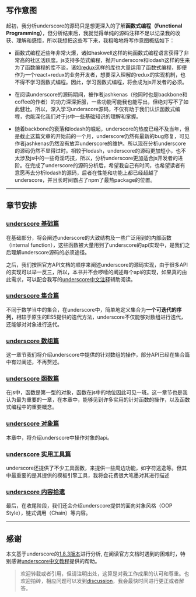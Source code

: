 写作意图
--------

起初，我分析underscore的源码只是想更深入的了解**函数式编程（Functional Programming）**，但分析结束后，我就觉得单纯的源码注释不足以记录我的收获、理解和感悟，所以我想把这些写下来，我粗略地将写作意图概括如下：

-	函数式编程近些年非常火爆，诸如haskwell这样的纯函数式编程语言获得了非常高的社区活跃度。js支持多范式编程，抛开underscore和lodash这样的生来为了函数编程的库不谈，诸如[redux](https://github.com/reactjs/redux)这样的库也大量运用了函数式编程，即便作为一个react+redux的业务开发者，想要深入理解的redux的实现机制，也不得不学习函数式编程。因此，学习函数式编程，将会成为js开发者的必须。

-	在阅读underscore的源码期间，被作者jashkenas（他同时也是backbone和coffee的作者）的功力深深折服，一些功能可能我也能写出，但绝对写不了如此健壮。所以，深入学习underscore源码，不仅有助于我们认识函数式编程，也能深化我们对于js中一些基础知识的理解和掌握。

-	随着backbone的衰落和lodash的崛起，underscore的热度已经不及当年，但是截止这篇文章的开始前的一个月，underscore仍然有最新的bug修复，可见作者jashkenas仍然没有放弃underscore的维护。所以现在分析underscore的源码仍然不显得过时。相较于lodash，underscore的源码更加短小，也不太涉及js中的一些奇淫巧技，所以，分析underscore更加适合js开发者的进阶。在完成了underscore的源码分析后，希望我自己有时间，也希望读者有意愿再去分析lodash的源码，后者在性能和功能上都已经超越了underscore，并且长时间霸占了npm了最热package的位置。

---

章节安排
--------

### [underscore 基础篇](base/README.md)

在基础部分，将会阐述underscore的大致结构及一些广泛用到的内部函数（internal function），这些函数被大量用到了underscore的api实现中，是我们之后理解underscore源码的必须途径。

之后，我们按照官方API文档的顺序来阐述underscore的源码实现，由于很多API的实现可以举一反三，所以，本书并不会啰嗦的阐述每个api的实现，如果真的由此需求，可以配合我写的[underscore中文注释](https://github.com/yoyoyohamapi/underscore/blob/master/underscore.analysis.js)辅助阅读。

### [underscore 集合篇](collection/README.md)

不同于数学当中的集合，在underscore中，简单地定义集合为**一个可迭代的序列**，相较于原生的ES5提供的迭代方法，underscore不仅能够对数组进行迭代，还能够对对象进行迭代。

### [underscore 数组篇](array/README.md)

这一章节我们将介绍underscore中提供的针对数组的操作，部分API已经在集合篇中有过阐述，不再赘述。

### [underscore 函数篇](function/README.md)

在js中，函数是第一型的对象，函数在js中的地位因此可见一斑。这一章节也是我认为最为重要的一章，在本章中，能够见到许多实用的针对函数的操作，以及函数式编程中的重要概念。

### [underscore 对象篇](object/README.md)

本章中，将介绍underscore中操作对象的api。

### [underscore 实用工具篇](utils/README.md)

underscore还提供了不少工具函数，来提供一些周边功能，如字符逃逸等。但其中最重要的是其提供的模板引擎工具，我将会花费很大笔墨对其进行描述

### [underscore 内容拾遗](supply/README.md)

最后，在收尾阶段，我们还会介绍underscore提供的面向对象风格（OOP Style），链式调用（Chain）等内容。

---

感谢
----

本文基于underscore的[1.8.3版本](https://github.com/jashkenas/underscore/tree/1.8.3)进行分析, 在阅读官方文档时遇到的困难时，特别感谢[underscore中文教程](http://www.css88.com/doc/underscore/)提供的帮助。

> 欢迎转载或者引用，但请注明出处，这算是对我工作成果的认可和尊重。也欢迎拍砖，相应问题可以发到[discussion](https://www.gitbook.com/book/yoyoyohamapi/undersercore-analysis/discussions)，我会最快时间进行更正或者解答。
